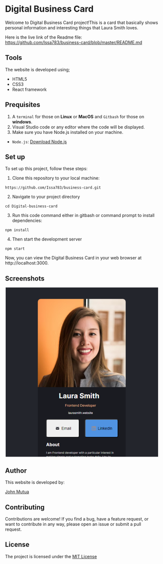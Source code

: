 # Digital Business Card
Welcome to Digital Business Card project!This is a card that basically shows personal information and interesting things that Laura Smith loves.

Here is the live link of the Readme file: https://github.com/Issa783/business-card/blob/master/README.md
## Tools
The website is developed using;
- HTML5
- CSS3
- React framework
## Prequisites
1. A ``terminal`` for those on **Linux** or **MacOS** and ``Gitbash`` for those on **windows**.
2. Visual Studio code or any editor where the code will be displayed.
3. Make sure you have Node.js installed on your machine.
- ``Node.js``: [Download Node.js](https://nodejs.org/en)
## Set up
To set up this project, follow these steps:
1. Clone this repository to your local machine:
```
https://github.com/Issa783/business-card.git
```
2. Navigate to your project directory
```
cd Digital-business-card
```
3. Run this code command either in gitbash or command prompt to install dependencies:
```
npm install
```
4. Then start the development server
```
npm start
```
Now, you can view the Digital Business Card in your web browser at http://localhost:3000.
## Screenshots
![Digital Business Card](./src/images/smith.PNG)
## Author
This website is developed by:

[John Mutua](https://github.com/Issa783)
## Contributing
Contributions are welcome! If you find a bug, have a feature request, or want to contribute in any way, please open an issue or submit a pull request.
## License
The project is licensed under the [MIT License](https://choosealicense.com/licenses/mit/)






